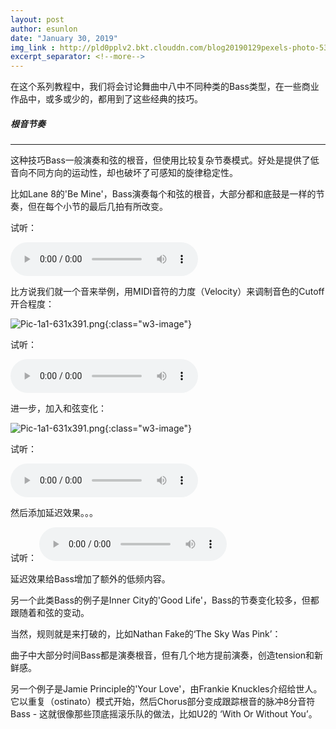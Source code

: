 ```yaml
---
layout: post
author: esunlon
date: "January 30, 2019"
img_link : http://pld0pplv2.bkt.clouddn.com/blog20190129pexels-photo-534263.jpeg
excerpt_separator: <!--more-->
---
```


在这个系列教程中，我们将会讨论舞曲中八中不同种类的Bass类型，在一些商业作品中，或多或少的，都用到了这些经典的技巧。
<!--more-->


##### 根音节奏

------

这种技巧Bass一般演奏和弦的根音，但使用比较复杂节奏模式。好处是提供了低音向不同方向的运动性，却也破坏了可感知的旋律稳定性。



比如Lane 8的'Be Mine'，Bass演奏每个和弦的根音，大部分都和底鼓是一样的节奏，但在每个小节的最后几拍有所改变。



试听：

<audio src="http://pld0pplv2.bkt.clouddn.com/blog201901305a.m4a" controls="controls">  </audio>

比方说我们就一个音来举例，用MIDI音符的力度（Velocity）来调制音色的Cutoff开合程度：




![Pic-1a1-631x391.png](http://pld0pplv2.bkt.clouddn.com/blog20190130Pic-5b-856x433.png){:class="w3-image"}



试听：

<audio src="http://pld0pplv2.bkt.clouddn.com/blog201901305b.m4a" controls="controls">  </audio>

进一步，加入和弦变化：




![Pic-1a1-631x391.png](http://pld0pplv2.bkt.clouddn.com/blog20190130Pic-9a-882x479.png){:class="w3-image"}



试听：

<audio src="http://pld0pplv2.bkt.clouddn.com/blog201901306a.m4a" controls="controls">  </audio>

然后添加延迟效果。。。




试听：
<audio src="http://pld0pplv2.bkt.clouddn.com/blog201901306b.m4a" controls="controls">  </audio>


延迟效果给Bass增加了额外的低频内容。



另一个此类Bass的例子是Inner City的'Good Life'，Bass的节奏变化较多，但都跟随着和弦的变动。



当然，规则就是来打破的，比如Nathan Fake的‘The Sky Was Pink’：



曲子中大部分时间Bass都是演奏根音，但有几个地方提前演奏，创造tension和新鲜感。



另一个例子是Jamie Principle的'Your Love'，由Frankie Knuckles介绍给世人。 它以重复（ostinato）模式开始，然后Chorus部分变成跟踪根音的脉冲8分音符Bass - 这就很像那些顶底摇滚乐队的做法，比如U2的 ‘With Or Without You’。
